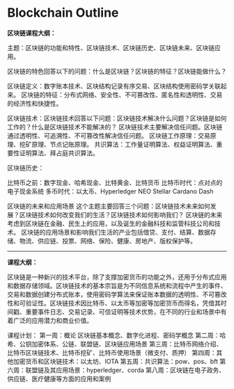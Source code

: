 # Blockchain Outline

**区块链课程大纲：**

主题：区块链的功能和特性、区块链技术、区块链历史、区块链未来、区块链应用。

区块链的特色回答以下的问题：什么是区块链？区块链的特征？区块链能做什么？

区块链定义：数字账本技术、区块结构记录有序交易、区块结构使用密码学关联起来。
区块链的特征：分布式网络、安全性、不可篡改性、匿名性和透明性、交易的经济性和快捷性。

区块链技术：区块链技术回答以下问题：区块链技术解决什么问题？区块链是如何工作的？什么是区块链技术不能解决的？
区块链技术主要解决信任问题。区块链通过透明性、可追溯性、不可篡改性解决信任问题。
区块链工作原理：交易原理、挖矿原理、节点记账原理。
共识算法：工作量证明算法、权益证明算法、重要性证明算法、拜占庭共识算法。

区块链历史：

比特币之前：数字现金、哈希现金、比特黄金、比特货币
比特币时代：点对点的电子现金系统
多币时代：以太币、Hyperledger NEO Stellar Cardano Dash

区块链的未来和应用场景
这个主题主要回答三个问题：区块链技术未来如何发展？区块链技术如何改变我们的生活？区块链技术如何影响我们？
区块链的未来考虑到区块链在金融、民生上的应用，以及诞生的金融科技和监管科技公司和技术。
区块链的应用场景和影响我们生活的产业包括借贷、支付、结算、数据存储、物流、供应链、投票、网络、保险、健康、房地产、版权保护等。

***

**课程大纲：**

区块链是一种新兴的技术平台，除了支撑加密货币的功能之外，还用于分布式应用和数据存储领域。区块链技术的基本宗旨是为不同信息系统和流程中产生的事件、交易和数据创建分布式账本，使用密码学算法来保证账本数据的透明性、不可篡改性和可验证性。区块链技术因比特币、以太币等加密等加密货币而得名，凭借其时间戳、重要事件日志、交易记录、可信证明等技术优势，在不同的行业和场景中有着广泛的应用潜力和商业价值。

课程计划：
第一周：概论
区块链基本概念、数字化进程、密码学概念
第二周：哈希、公钥加密体系、公链、联盟链、区块链应用场景
第三周：比特币网络介绍、比特币区块链技术、比特币挖矿、比特币使用场景（微支付、质押）
第四周：其他加密货币和区块链技术：以太坊、IOTA
第五周：共识算法：pow、pos、bft
第六周：联盟链及其应用场景：hyperledger、corda
第八周：区块链在电子政务、供应链、医疗健康等方面的应用和案例

